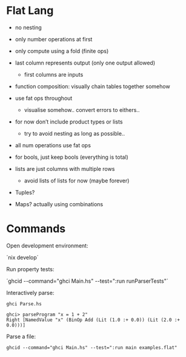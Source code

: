 # Flat Lang

- no nesting
- only number operations at first
- only compute using a fold (finite ops)
- last column represents output (only one output allowed)
    - first columns are inputs
- function composition: visually chain tables together somehow
- use fat ops throughout
    - visualise somehow.. convert errors to eithers..
- for now don’t include product types or lists
    - try to avoid nesting as long as possible..



- all num operations use fat ops
- for bools, just keep bools (everything is total)
- lists are just columns with multiple rows
    - avoid lists of lists for now (maybe forever)
- Tuples?
- Maps?
actually using combinations


# Commands

Open development environment:

´nix develop´

Run property tests:

´ghcid --command="ghci Main.hs" --test=":run runParserTests"´

Interactively parse:

```
ghci Parse.hs

ghci> parseProgram "x = 1 + 2"
Right [NamedValue "x" (BinOp Add (Lit (1.0 :+ 0.0)) (Lit (2.0 :+ 0.0)))]
```

Parse a file:

`ghcid --command="ghci Main.hs" --test=":run main examples.flat"`